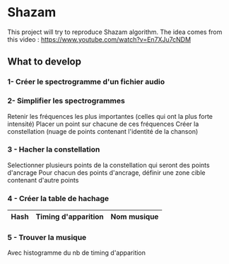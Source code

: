 # Shazam

This project will try to reproduce Shazam algorithm.
The idea comes from this video : https://www.youtube.com/watch?v=En7XJu7cNDM

## What to develop

### 1- Créer le spectrogramme d'un fichier audio

### 2- Simplifier les spectrogrammes
Retenir les fréquences les plus importantes (celles qui ont la plus forte intensité)
Placer un point sur chacune de ces fréquences
Créer la constellation (nuage de points contenant l'identité de la chanson)

### 3 - Hacher la constellation
Selectionner plusieurs points de la constellation qui seront des points d'ancrage
Pour chacun des points d'ancrage, définir une zone cible contenant d'autre points

### 4 - Créer la table de hachage
| Hash | Timing d'apparition | Nom musique |
|------|---------------------|-------------|

### 5 - Trouver la musique
Avec histogramme du nb de timing d'apparition
